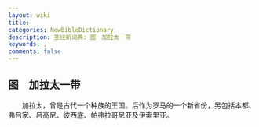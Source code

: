 ```yaml
---
layout: wiki
title: 
categories: NewBibleDictionary
description: 圣经新词典: 图　加拉太一带
keywords: , 
comments: false
---
```


## 图　加拉太一带

　　加拉太，曾是古代一个种族的王国。后作为罗马的一个新省份，另包括本都、弗吕家、吕高尼、彼西底、帕弗拉哥尼亚及伊索里亚。










